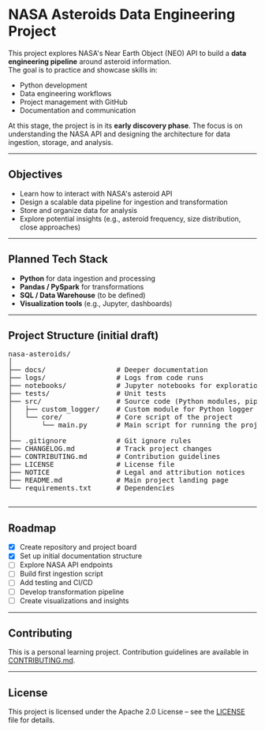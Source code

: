 # NASA Asteroids Data Engineering Project

This project explores NASA's Near Earth Object (NEO) API to build a **data engineering pipeline** around asteroid information.  
The goal is to practice and showcase skills in:
- Python development
- Data engineering workflows
- Project management with GitHub
- Documentation and communication

At this stage, the project is in its **early discovery phase**. The focus is on understanding the NASA API and designing the architecture for data ingestion, storage, and analysis.

---

## Objectives
- Learn how to interact with NASA's asteroid API
- Design a scalable data pipeline for ingestion and transformation
- Store and organize data for analysis
- Explore potential insights (e.g., asteroid frequency, size distribution, close approaches)

---

## Planned Tech Stack
- **Python** for data ingestion and processing
- **Pandas / PySpark** for transformations
- **SQL / Data Warehouse** (to be defined)
- **Visualization tools** (e.g., Jupyter, dashboards)

---

## Project Structure (initial draft)
<pre>
nasa-asteroids/
│
├── docs/                 # Deeper documentation
├── logs/                 # Logs from code runs
├── notebooks/            # Jupyter notebooks for exploration & prototyping
├── tests/                # Unit tests
├── src/                  # Source code (Python modules, pipeline scripts)
│   ├── custom_logger/    # Custom module for Python logger
│   └── core/             # Core script of the project
│       └── main.py       # Main script for running the project
│
├── .gitignore            # Git ignore rules
├── CHANGELOG.md          # Track project changes
├── CONTRIBUTING.md       # Contribution guidelines
├── LICENSE               # License file
├── NOTICE                # Legal and attribution notices
├── README.md             # Main project landing page
└── requirements.txt      # Dependencies

</pre>




---

## Roadmap
- [x] Create repository and project board
- [x] Set up initial documentation structure
- [ ] Explore NASA API endpoints
- [ ] Build first ingestion script
- [ ] Add testing and CI/CD
- [ ] Develop transformation pipeline
- [ ] Create visualizations and insights

---

## Contributing
This is a personal learning project. Contribution guidelines are available in [CONTRIBUTING.md](CONTRIBUTING.md).

---

## License
This project is licensed under the Apache 2.0 License – see the [LICENSE](LICENSE) file for details.

